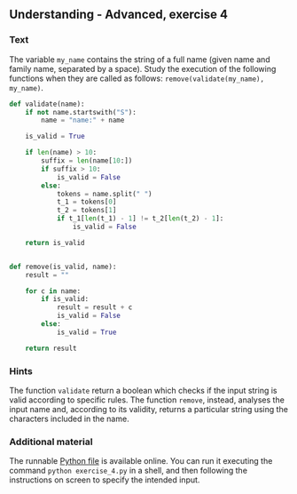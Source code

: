 ## Understanding - Advanced, exercise 4

### Text
The variable `my_name` contains the string of a full name (given name and family name, separated by a space). Study the execution of the following functions when they are called as follows: `remove(validate(my_name), my_name)`.

```python
def validate(name):
    if not name.startswith("S"):
        name = "name:" + name

    is_valid = True

    if len(name) > 10:
        suffix = len(name[10:])
        if suffix > 10:
            is_valid = False
        else:
            tokens = name.split(" ")
            t_1 = tokens[0]
            t_2 = tokens[1]
            if t_1[len(t_1) - 1] != t_2[len(t_2) - 1]:
                is_valid = False

    return is_valid


def remove(is_valid, name):
    result = ""

    for c in name:
        if is_valid:
            result = result + c
            is_valid = False
        else:
            is_valid = True

    return result
```

### Hints
The function `validate` return a boolean which checks if the input string is valid according to specific rules. The function `remove`, instead, analyses the input name and, according to its validity, returns a particular string using the characters included in the name.

### Additional material
The runnable [Python file](exercise_4.py) is available online. You can run it executing the command `python exercise_4.py` in a shell, and then following the instructions on screen to specify the intended input.
